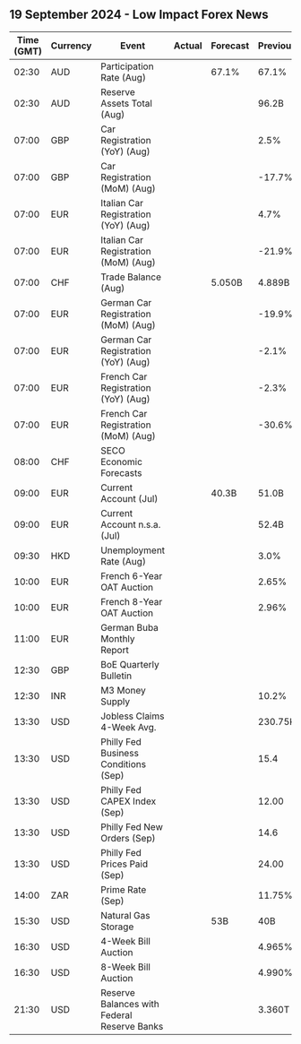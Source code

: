 ## 19 September 2024 - Low Impact Forex News

| Time (GMT) | Currency | Event | Actual | Forecast | Previous |
|------|----------|-------|--------|----------|----------|
| 02:30 | AUD | Participation Rate (Aug) |  | 67.1% | 67.1% |
| 02:30 | AUD | Reserve Assets Total (Aug) |  |  | 96.2B |
| 07:00 | GBP | Car Registration (YoY) (Aug) |  |  | 2.5% |
| 07:00 | GBP | Car Registration (MoM) (Aug) |  |  | -17.7% |
| 07:00 | EUR | Italian Car Registration (YoY) (Aug) |  |  | 4.7% |
| 07:00 | EUR | Italian Car Registration (MoM) (Aug) |  |  | -21.9% |
| 07:00 | CHF | Trade Balance (Aug) |  | 5.050B | 4.889B |
| 07:00 | EUR | German Car Registration (MoM) (Aug) |  |  | -19.9% |
| 07:00 | EUR | German Car Registration (YoY) (Aug) |  |  | -2.1% |
| 07:00 | EUR | French Car Registration (YoY) (Aug) |  |  | -2.3% |
| 07:00 | EUR | French Car Registration (MoM) (Aug) |  |  | -30.6% |
| 08:00 | CHF | SECO Economic Forecasts |  |  |  |
| 09:00 | EUR | Current Account (Jul) |  | 40.3B | 51.0B |
| 09:00 | EUR | Current Account n.s.a. (Jul) |  |  | 52.4B |
| 09:30 | HKD | Unemployment Rate (Aug) |  |  | 3.0% |
| 10:00 | EUR | French 6-Year OAT Auction |  |  | 2.65% |
| 10:00 | EUR | French 8-Year OAT Auction |  |  | 2.96% |
| 11:00 | EUR | German Buba Monthly Report |  |  |  |
| 12:30 | GBP | BoE Quarterly Bulletin |  |  |  |
| 12:30 | INR | M3 Money Supply |  |  | 10.2% |
| 13:30 | USD | Jobless Claims 4-Week Avg. |  |  | 230.75K |
| 13:30 | USD | Philly Fed Business Conditions (Sep) |  |  | 15.4 |
| 13:30 | USD | Philly Fed CAPEX Index (Sep) |  |  | 12.00 |
| 13:30 | USD | Philly Fed New Orders (Sep) |  |  | 14.6 |
| 13:30 | USD | Philly Fed Prices Paid (Sep) |  |  | 24.00 |
| 14:00 | ZAR | Prime Rate (Sep) |  |  | 11.75% |
| 15:30 | USD | Natural Gas Storage |  | 53B | 40B |
| 16:30 | USD | 4-Week Bill Auction |  |  | 4.965% |
| 16:30 | USD | 8-Week Bill Auction |  |  | 4.990% |
| 21:30 | USD | Reserve Balances with Federal Reserve Banks |  |  | 3.360T |
